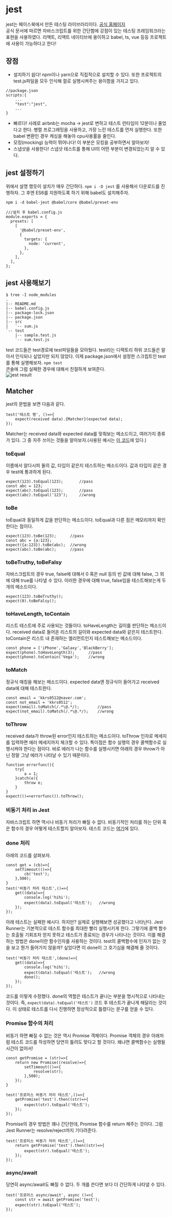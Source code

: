 # jest
jest는 페이스북에서 만든 테스팅 라이브러리이다. [공식 홈페이지](https://jestjs.io/)   
공식 문서에 따르면 자바스크립트를 위한 간단함에 강점이 있는 테스팅 프레임워크라는 표현을 사용하였다. 리액트, 리액트 네이티브에 용이하고 babel, ts, vue 등등 프로젝트에 사용이 가능하다고 한다!   

## 장점
* 설치하기 쉽다! npm이나 yarn으로 직접적으로 설치할 수 있다. 또한 프로젝트의 test.js파일을 모두 인식해 절로 실행시켜주는 용이함을 가지고 있다.   
```
//package.json
scripts:{
    ...
    "test":"jest",
    ...
}
```
* 빠르다! 사례로 airbnb는 mocha -> jest로 변하고 테스트 런타임이 12분이나 줄었다고 한다. 병렬 프로그래밍을 사용하고, 가장 느린 테스트를 먼저 실행한다. 또한 babel 변환인 경우 캐싱을 해놓아 cpu사용률을 줄인다.   
* 모킹(mocking) 능력이 뛰어나다! 이 부분은 모킹을 공부하면서 알아보자!   
* 스냅샷을 사용한다! 스냅샷 테스트를 통해 UI의 어떤 부분이 변경되었는지 알 수 있다.

## jest 설정하기
위에서 설명 했듯이 설치가 매우 간단하다. `npm i -D jest` 를 사용해서 다운로드를 진행하자. 그 후엔 ES6를 지원하도록 하기 위해 babel도 설치해주자.
```
npm i -d babel-jest @babel/core @babel/preset-env

///설치 후 babel.config.js
module.exports = {
  presets: [
    [
      '@babel/preset-env',
      {
        targets: {
          node: 'current',
        },
      },
    ],
  ],
};
```

## jest 사용해보기
```
$ tree -I node_modules
.
|-- README.md
|-- babel.config.js
|-- package-lock.json
|-- package.json
|-- src
|   `-- sum.js
`-- test
    |-- sample.test.js
    `-- sum.test.js
```
test 코드들은 test경로에 test파일들을 모아뒀다. test라는 디렉토리 하위 코드들은 알아서 인식되나 싶었지만 되지 않았다. 이제 package.json에서 설정한 스크립트인 test를 통해 실행해보자. `npm test`   
콘솔에 그럼 실패한 경우에 대해서 친절하게 보여준다.   
![jest result](resources\result.JPG)

## Matcher
jest의 문법을 보면 다음과 같다. 
```
test('테스트 명', ()=>{
    expect(received data).{Matcher}(expected data);
});
```
Matcher는 received data와 expected data를 맞춰보는 메소드이고, 여러가지 종류가 있다. 그 중 자주 쓰이는 것들을 알아보자.(사용된 예시는 [이 코드](test\matcher.test.js)에 있다.)   
### toEqual
이름에서 알다시피 둘의 값, 타입이 같은지 테스트하는 메소드이다. 값과 타입이 같은 경우 test에 통과하게 된다.
```
expect(123).toEqual(123);       //pass
const abc = 123;
expect(abc).toEqual(123);       //pass
expect(abc).toEqual('123');     //wrong 
```
### toBe
toEqual과 동일하게 값을 판단하는 메소드이다. toEqual과 다른 점은 메모리까지 확인한다는 점이다.
```
expect(123).toBe(123);      //pass
const abc = {a:123};
expect({a:123}).toBe(abc);  //wrong
expect(abc).toBe(abc);      //pass
```
### toBeTruthy, toBeFalsy
자바스크립트의 경우 true, false에 대해서 0 혹은 null 등의 빈 값에 대해 false, 그 외에 대해 true를 나타낼 수 있다. 이러한 경우에 대해 true, false임을 테스트해보는게 두 개의 메소드이다. 
```
expect(123).toBeTruthy();
expect(0).toBeFalsy();
```
### toHaveLength, toContain
리스트 테스트에 주로 사용되는 것들이다. toHaveLength는 길이를 판단하는 메소드이다. received data로 들어온 리스트의 길이와 expected data와 같은지 테스트한다.   
toContain은 리스트 내 존재하는 엘리먼트인지 테스트해보는 메소드이다.
```
const phone = ['iPhone','Galaxy','BlackBerry'];
expect(phone).toHaveLength(3);      //pass
expect(phone).toContain('Vega');    //wrong
```
### toMatch
정규식 매칭을 해보는 메소드이다. expected data엔 정규식이 들어가고 received data에 대해 테스트한다.
```
const email = 'kkrs0512@naver.com';
const not_email = 'kkrs0512';
expect(email).toMatch(/.*\@.*/);        //pass
expect(not_email).toMatch(/.*\@.*/);    //wrong
```
### toThrow
received data가 throw된 error인지 테스트하는 메소드이다. toThrow 인자로 메세지를 입력하면 에러 메세지까지 체크할 수 있다. 특이점은 함수 실행의 경우 콜백함수로 실행시켜야 한다는 점이다. 
바로 에러가 나는 함수를 실행시키면 아래의 경우 throw가 아닌 정말 그냥 에러가 나타날 수 있기 때문이다.
```
function errorfunc(){
    try{
        a = 1;
    }catch(e){
        throw e;
    }
}
expect(()=>errorfunc()).toThrow();
```

### 비동기 처리 in Jest
자바스크립트 하면 역시나 비동기 처리가 빠질 수 없다. 비동기적인 처리를 하는 단위 혹은 함수의 경우 어떻게 테스트할지 알아보자. 테스트 코드는 [여기](test/async.test.js)에 있다.
### done 처리
아래의 코드를 살펴보자.
```
const get = (cb)=>{
    setTimeout(()=>{
        cb('test');
    },500);
}
test('비동기 처리 테스트',()=>{
    get((data)=>{
        console.log('hihi');
        expect(data).toEqual('테스트');   //wrong
    });
});
```
아래 테스트는 실패한 예시다. 하지만? 실제로 실행해보면 성공했다고 나타난다. Jest Runner는 기본적으로 테스트 함수를 최대한 빨리 실행시키게 한다. 그렇기에 콜백 함수는 호출될 기회조차 얻지 못하고 테스트가 종료되는 경우가 나타나는 것이다. 이를 해결하는 방법은 done이란 함수인자를 사용하는 것이다. test의 콜백함수에 인자가 없는 것을 보고 뭔가 들어가지 않을까? 싶었다면 이 done이 그 호기심을 해결해 줄 것이다.   
```
test('비동기 처리 테스트',(done)=>{
    get((data)=>{
        console.log('hihi');
        expect(data).toEqual('테스트');   //wrong
        done();
    });
});
```
코드를 이렇게 수정했다. done의 역할은 테스트가 끝나는 부분을 명시적으로 나타내는 것이다. 즉, `expect(data).toEqual('테스트')` 코드 후 테스트가 끝나게 해달라는 것이다. 이 상태로 테스트를 다시 진행하면 정상적으로 틀렸다는 문구를 얻을 수 있다.   
### Promise 함수의 처리
비동기 하면 빠질 수 없는 것은 역시 Promise 객체이다. Promise 객체의 경우 아래처럼 테스트 코드를 작성하면 당연히 틀려도 맞다고 할 것이다. 왜냐면 콜백함수는 실행될 시간이 없어서!   
```
const getPromise = (str)=>{
    return new Promise((resolve)=>{
        setTimeout(()=>{
            resolve(str);
        },500);
    });
}

test('프로미스 비동기 처리 테스트',()=>{
    getPromise('test').then((str)=>{
        expect(str).toEqual('테스트');
    });
});
```
Promise의 경우 방법은 꽤나 간단한데, Promise 함수를 return 해주는 것이다. 그럼 Jest Runner는 resolve/reject까지 기다려준다.
```
test('프로미스 비동기 처리 테스트',()=>{
    return getPromise('test').then((str)=>{
        expect(str).toEqual('테스트');
    });
});
```
### async/await
당연히 async/await도 빠질 수 없다. 두 개를 쓴다면 보다 더 간단하게 나타낼 수 있다.
```
test('프로미스 async/await', async ()=>{
    const str = await getPromise('test');
    expect(str).toEqual('테스트');
});
```